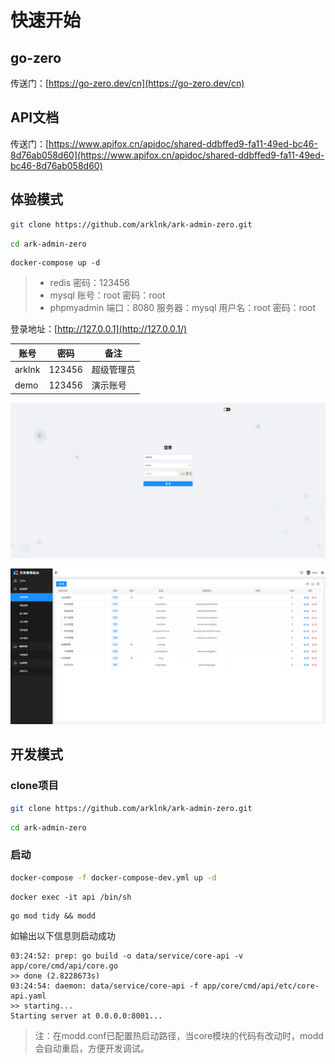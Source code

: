# 快速开始

## go-zero

传送门：[https://go-zero.dev/cn](https://go-zero.dev/cn)

## API文档

传送门：[https://www.apifox.cn/apidoc/shared-ddbffed9-fa11-49ed-bc46-8d76ab058d60](https://www.apifox.cn/apidoc/shared-ddbffed9-fa11-49ed-bc46-8d76ab058d60)

## 体验模式

```sh
git clone https://github.com/arklnk/ark-admin-zero.git
```

```sh
cd ark-admin-zero
```

```
docker-compose up -d
```

> - redis   密码：123456
> - mysql 账号：root    密码：root
> - phpmyadmin 端口：8080  服务器：mysql  用户名：root  密码：root

登录地址：[http://127.0.0.1](http://127.0.0.1/)

| 账号   | 密码   | 备注       |
| ------ | ------ | ---------- |
| arklnk | 123456 | 超级管理员 |
| demo   | 123456 | 演示账号   |

![login](/images/zero/login.png)

![login](/images/zero/menu.png)

## 开发模式

### clone项目

```sh
git clone https://github.com/arklnk/ark-admin-zero.git
```

```sh
cd ark-admin-zero
```

### 启动

```sh
docker-compose -f docker-compose-dev.yml up -d
```

```
docker exec -it api /bin/sh
```

```
go mod tidy && modd
```

如输出以下信息则启动成功

```
03:24:52: prep: go build -o data/service/core-api -v app/core/cmd/api/core.go
>> done (2.8228673s)
03:24:54: daemon: data/service/core-api -f app/core/cmd/api/etc/core-api.yaml
>> starting...
Starting server at 0.0.0.0:8001...
```

> 注：在modd.conf已配置热启动路径，当core模块的代码有改动时，modd会自动重启，方便开发调试。

